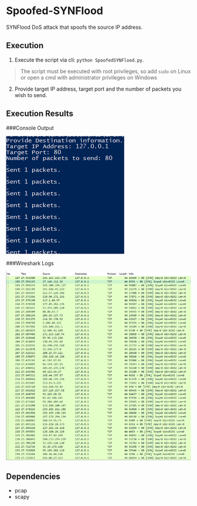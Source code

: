 # Spoofed-SYNFlood

SYNFlood DoS attack that spoofs the source IP address.

## Execution

1. Execute the script via cli: `python SpoofedSYNFlood.py`.
> The script must be executed with root privileges, so add `sudo` on Linux or open a cmd with administrator privileges on Windows

2. Provide target IP address, target port and the number of packets you wish to send.

## Execution Results

###Console Output

![Console output](/Screenshots/console.PNG)

###Wireshark Logs

![Wireshark logs](/Screenshots/wireshark.PNG)

## Dependencies

- pcap
- scapy

